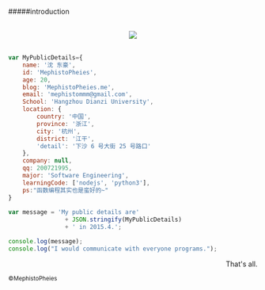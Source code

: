 

#####introduction
<br/>
<br/>
<div align=center><img src="http://7xkzbr.com1.z0.glb.clouddn.com/coding/GeeKlub/avatar/freedom_282.png"></div>
<br/>

```javascript
var MyPublicDetails={
	name: '沈 东豪',
	id: 'MephistoPheies',
	age: 20,
	blog: 'MephistoPheies.me',
	email: 'mephistommm@gmail.com',
	School: 'Hangzhou Dianzi University',   
	location: {
		country: '中国',
		province: '浙江',
		city: '杭州',
		district: '江干',
		'detail': '下沙 6 号大街 25 号路口'
	},
	company: null,
	qq: 200721995,
	major: 'Software Engineering',
	learningCode: ['nodejs', 'python3'],
    ps:"函数编程其实也是蛮好的~"
}
      
var message = 'My public details are'
                + JSON.stringify(MyPublicDetails)
                + ' in 2015.4.';

console.log(message);
console.log("I would communicate with everyone programs.");  
```
 
 <div align=right>
 <p>That's all.<br/>
 </div>
 <small>&copy;MephistoPheies</small>
